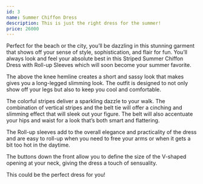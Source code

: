 ```yaml
---
id: 3
name: Summer Chiffon Dress
description: This is just the right dress for the summer!
price: 26000
---
```


Perfect for the beach or the city, you’ll be dazzling in this stunning garment that shows off your sense of style, sophistication, and flair for fun. You’ll always look and feel your absolute best in this Striped Summer Chiffon Dress with Roll-up Sleeves which will soon become your summer favorite.

The above the knee hemline creates a short and sassy look that makes gives you a long-legged slimming look. The outfit is designed to not only show off your legs but also to keep you cool and comfortable.

The colorful stripes deliver a sparkling dazzle to your walk. The combination of vertical stripes and the belt tie will offer a cinching and slimming effect that will sleek out your figure. The belt will also accentuate your hips and waist for a look that’s both smart and flattering.

The Roll-up sleeves add to the overall elegance and practicality of the dress and are easy to roll-up when you need to free your arms or when it gets a bit too hot in the daytime.

The buttons down the front allow you to define the size of the V-shaped opening at your neck, giving the dress a touch of sensuality.

This could be the perfect dress for you!